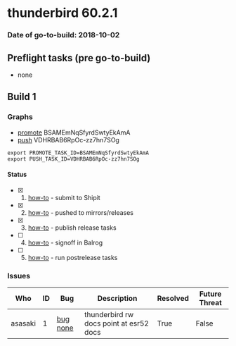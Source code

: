# thunderbird 60.2.1

### Date of go-to-build: 2018-10-02

## Preflight tasks (pre go-to-build)
- none

## Build 1  

### Graphs
* [promote](https://tools.taskcluster.net/push-inspector/#/BSAMEmNqSfyrdSwtyEkAmA) BSAMEmNqSfyrdSwtyEkAmA
* [push](https://tools.taskcluster.net/push-inspector/#/VDHRBAB6RpOc-zz7hn7SOg) VDHRBAB6RpOc-zz7hn7SOg
```
export PROMOTE_TASK_ID=BSAMEmNqSfyrdSwtyEkAmA
export PUSH_TASK_ID=VDHRBAB6RpOc-zz7hn7SOg
```


#### Status
- [x] 1.  [how-to](https://wiki.mozilla.org/Release:Release_Automation_on_Mercurial:Starting_a_Release#Submit_to_Ship_It)  - submit to Shipit
- [x] 2.  [how-to](https://wiki.mozilla.org/Release:Release_Automation_on_Mercurial:Updates#Push_to_mirrors)  - pushed to mirrors/releases
- [x] 3.  [how-to](https://wiki.mozilla.org/Release:Release_Automation_on_Mercurial:Updates_through_Shipping#Publish_in_Balrog)  - publish release tasks
- [ ] 4.  [how-to](https://github.com/mozilla-releng/releasewarrior-2.0/blob/master/docs/release-promotion/desktop/howto.md#obtain-sign-offs-for-changes)  - signoff in Balrog
- [ ] 5.  [how-to](https://wiki.mozilla.org/Release:Release_Automation_on_Mercurial:Updates_through_Shipping#Post-release_tasks)  - run postrelease tasks

### Issues
| Who                 | ID               | Bug                                                                 | Description                | Resolved                | Future Threat                |
| ------------------- | ---------------- | ------------------------------------------------------------------- | -------------------------- | ----------------------- | ---------------------------- |
| asasaki  | 1 | [bug none](https://bugzil.la/none)        | thunderbird rw docs point at esr52 docs | True | False |

